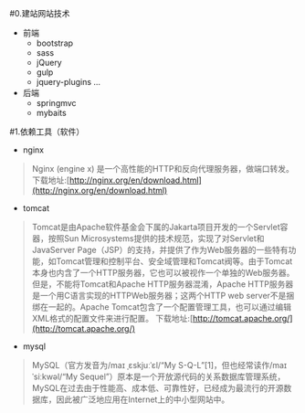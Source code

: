 #0.建站网站技术
* 前端
    * bootstrap
    * sass
    * jQuery 
    * gulp
    * jquery-plugins ...  
* 后端
    * springmvc
    * mybaits
      

#1.依赖工具（软件）

* nginx
> Nginx (engine x) 是一个高性能的HTTP和反向代理服务器，做端口转发。
下载地址:[http://nginx.org/en/download.html](http://nginx.org/en/download.html)

* tomcat
> Tomcat是由Apache软件基金会下属的Jakarta项目开发的一个Servlet容器，按照Sun Microsystems提供的技术规范，实现了对Servlet和JavaServer Page（JSP）的支持，并提供了作为Web服务器的一些特有功能，如Tomcat管理和控制平台、安全域管理和Tomcat阀等。由于Tomcat本身也内含了一个HTTP服务器，它也可以被视作一个单独的Web服务器。但是，不能将Tomcat和Apache HTTP服务器混淆，Apache HTTP服务器是一个用C语言实现的HTTPWeb服务器；这两个HTTP web server不是捆绑在一起的。Apache Tomcat包含了一个配置管理工具，也可以通过编辑XML格式的配置文件来进行配置。
下载地址:[http://tomcat.apache.org/](http://tomcat.apache.org/)

* mysql
> MySQL（官方发音为/maɪ ˌɛskjuːˈɛl/“My S-Q-L”[1]，但也经常读作/maɪ ˈsiːkwəl/“My Sequel”）原本是一个开放源代码的关系数据库管理系统，MySQL在过去由于性能高、成本低、可靠性好，已经成为最流行的开源数据库，因此被广泛地应用在Internet上的中小型网站中。
